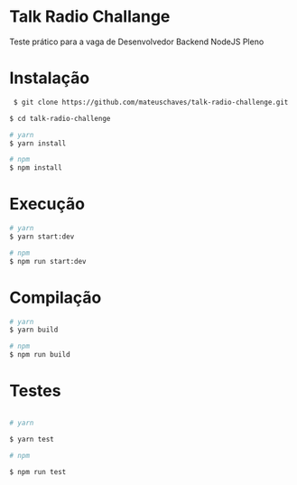# Talk Radio Challange
Teste prático para a vaga de Desenvolvedor Backend NodeJS Pleno


# Instalação

```bash
 $ git clone https://github.com/mateuschaves/talk-radio-challenge.git
```

```bash
$ cd talk-radio-challenge
```

```bash
# yarn
$ yarn install

# npm
$ npm install
```

# Execução

```bash
# yarn
$ yarn start:dev

# npm
$ npm run start:dev
```

# Compilação

```bash
# yarn
$ yarn build

# npm
$ npm run build
```

# Testes

```bash

# yarn

$ yarn test

# npm

$ npm run test
```
